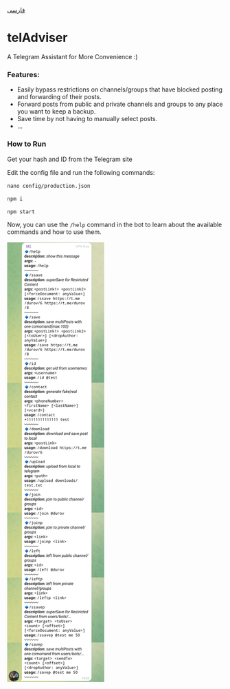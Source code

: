 
[فارسی](https://github.com/maanimis/telAdviser/blob/master/README.fa.md)

# telAdviser
A Telegram Assistant for More Convenience :)

### Features:

 + Easily bypass restrictions on channels/groups that have blocked posting and forwarding of their posts.
 + Forward posts from public and private channels and groups to any place you want to keep a backup.
 + Save time by not having to manually select posts.
 + ...

### How to Run

Get your hash and ID from the Telegram site

Edit the config file and run the following commands:


```
nano config/production.json
```

```
npm i
```


```
npm start
```

Now, you can use the `/help` command in the bot to learn about the available commands and how to use them.

![alt text](images/1.jpg)
